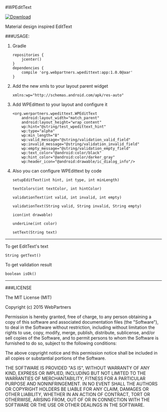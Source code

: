 #WPEditText

[ ![Download](https://api.bintray.com/packages/firezenk/maven/WPEditText/images/download.svg) ](https://bintray.com/firezenk/maven/WPEditText/_latestVersion)

Material design inspired EditText

###USAGE:

1. Gradle

	````
	repositories {
    	jcenter()
    }
	dependencies {
    	compile 'org.webpartners.wpedittext:app:1.0.0@aar'
    }
    ````
    
2. Add the new xmls to your layout parent widget

	````
	xmlns:wp="http://schemas.android.com/apk/res-auto"
	````


3. Add WPEdittext to your layout and configure it

	````
	<org.werpartners.wpedittext.WPEditText
        android:layout_width="match_parent"
        android:layout_height="wrap_content"
        wp:hint="@string/test_wpedittext_hint"
        wp:type="alpha"
        wp:min_length="8"
        wp:valid_message="@string/validation_valid_field"
        wp:invalid_message="@string/validation_invalid_field"
        wp:empty_message="@string/validation_empty_field"
        wp:text_color="@android:color/black"
        wp:hint_color="@android:color/darker_gray"
        wp:header_icon="@android:drawable/ic_dialog_info"/>
	````

4. Also you can configure WPEdittext by code

	````
	setupEditText(int hint, int type, int minLength)
	
	textColors(int textColor, int hintColor)
	
	validationText(int valid, int invalid, int empty)
	
	validationText(String valid, String invalid, String empty)
	
	icon(int drawable)
	
	underLine(int color)
	
	setText(String text)
	````

---


To get EditText's text


	String getText()
	
	
To get validation result
	
	boolean isOk()

---

###LICENSE

The MIT License (MIT)

Copyright (c) 2015 WebPartners

Permission is hereby granted, free of charge, to any person obtaining a copy
of this software and associated documentation files (the "Software"), to deal
in the Software without restriction, including without limitation the rights
to use, copy, modify, merge, publish, distribute, sublicense, and/or sell
copies of the Software, and to permit persons to whom the Software is
furnished to do so, subject to the following conditions:

The above copyright notice and this permission notice shall be included in
all copies or substantial portions of the Software.

THE SOFTWARE IS PROVIDED "AS IS", WITHOUT WARRANTY OF ANY KIND, EXPRESS OR
IMPLIED, INCLUDING BUT NOT LIMITED TO THE WARRANTIES OF MERCHANTABILITY,
FITNESS FOR A PARTICULAR PURPOSE AND NONINFRINGEMENT. IN NO EVENT SHALL THE
AUTHORS OR COPYRIGHT HOLDERS BE LIABLE FOR ANY CLAIM, DAMAGES OR OTHER
LIABILITY, WHETHER IN AN ACTION OF CONTRACT, TORT OR OTHERWISE, ARISING FROM,
OUT OF OR IN CONNECTION WITH THE SOFTWARE OR THE USE OR OTHER DEALINGS IN
THE SOFTWARE.
